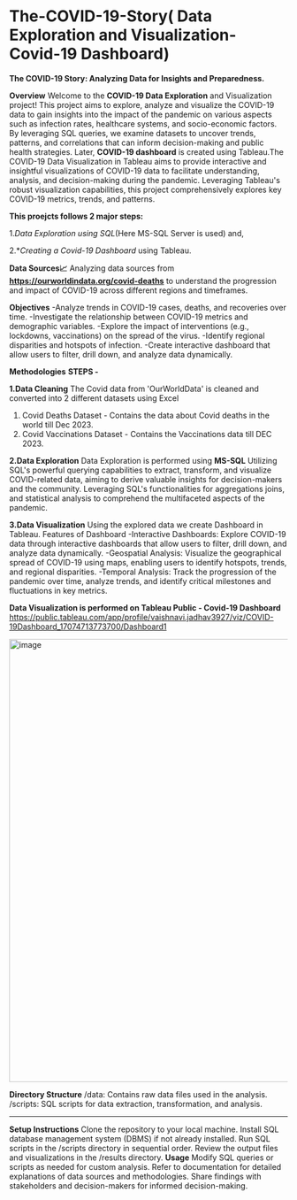 # The-COVID-19-Story( Data Exploration and Visualization- Covid-19 Dashboard)
**The COVID-19 Story: Analyzing Data for Insights and Preparedness.**

**Overview**
Welcome to the **COVID-19 Data Exploration** and Visualization project! This project aims to explore, analyze and visualize the COVID-19 data to gain insights into the impact of the pandemic on various aspects such as infection rates, healthcare systems, and socio-economic factors. By leveraging SQL queries, we examine datasets to uncover trends, patterns, and correlations that can inform decision-making and public health strategies.
Later, **COVID-19 dashboard** is created using Tableau.The COVID-19 Data Visualization in Tableau aims to provide interactive and insightful visualizations of COVID-19 data to facilitate understanding, analysis, and decision-making during the pandemic. Leveraging Tableau's robust visualization capabilities, this project comprehensively explores key COVID-19 metrics, trends, and patterns.

**This proejcts follows 2 major steps:**

1.*Data Exploration using SQL*(Here MS-SQL Server is used) and,

2.**Creating a Covid-19 Dashboard* using Tableau.

**Data Sources📈**
Analyzing data sources from **https://ourworldindata.org/covid-deaths** to understand the progression and impact of COVID-19 across different regions and timeframes.

**Objectives**
-Analyze trends in COVID-19 cases, deaths, and recoveries over time.
-Investigate the relationship between COVID-19 metrics and demographic variables.
-Explore the impact of interventions (e.g., lockdowns, vaccinations) on the spread of the virus.
-Identify regional disparities and hotspots of infection.
-Create interactive dashboard that allow users to filter, drill down, and analyze data dynamically.

**Methodologies**
**STEPS -**

**1.Data Cleaning**
The Covid data from 'OurWorldData' is  cleaned and converted into 2 different datasets using Excel 
1. Covid Deaths Dataset - Contains the data about Covid deaths in the world till Dec 2023.
2. Covid Vaccinations Dataset - Contains the Vaccinations data till DEC 2023.

**2.Data Exploration**
Data Exploration is performed using **MS-SQL**
Utilizing SQL's powerful querying capabilities to extract, transform, and visualize COVID-related data, aiming to derive valuable insights for decision-makers and the community. 
Leveraging SQL's functionalities for aggregations joins, and statistical analysis to comprehend the multifaceted aspects of the pandemic.

**3.Data Visualization**
Using the explored data we create Dashboard in Tableau.
Features of Dashboard
-Interactive Dashboards: Explore COVID-19 data through interactive dashboards that allow users to filter, drill down, and analyze data dynamically.
-Geospatial Analysis: Visualize the geographical spread of COVID-19 using maps, enabling users to identify hotspots, trends, and regional disparities.
-Temporal Analysis: Track the progression of the pandemic over time, analyze trends, and identify critical milestones and fluctuations in key metrics.

**Data Visualization is performed on Tableau Public - Covid-19 Dashboard**
https://public.tableau.com/app/profile/vaishnavi.jadhav3927/viz/COVID-19Dashboard_17074713773700/Dashboard1

<img width="801" alt="image" src="https://github.com/jadhavvaish/Covid-19-Data-Visualization/assets/81427041/d89fac8f-a6b4-4eb5-a4a6-a7e67de7372d">


**Directory Structure**
/data: Contains raw data files used in the analysis.
/scripts: SQL scripts for data extraction, transformation, and analysis.

------------------------------------------------------------------------------------------------------------------------------------------------------------------------------
**Setup Instructions**
Clone the repository to your local machine.
Install SQL database management system (DBMS) if not already installed.
Run SQL scripts in the /scripts directory in sequential order.
Review the output files and visualizations in the /results directory.
**Usage**
Modify SQL queries or scripts as needed for custom analysis.
Refer to documentation for detailed explanations of data sources and methodologies.
Share findings with stakeholders and decision-makers for informed decision-making.





